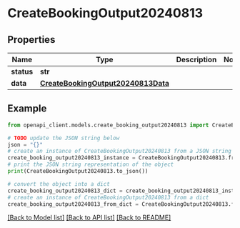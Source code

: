 # CreateBookingOutput20240813


## Properties

Name | Type | Description | Notes
------------ | ------------- | ------------- | -------------
**status** | **str** |  | 
**data** | [**CreateBookingOutput20240813Data**](CreateBookingOutput20240813Data.md) |  | 

## Example

```python
from openapi_client.models.create_booking_output20240813 import CreateBookingOutput20240813

# TODO update the JSON string below
json = "{}"
# create an instance of CreateBookingOutput20240813 from a JSON string
create_booking_output20240813_instance = CreateBookingOutput20240813.from_json(json)
# print the JSON string representation of the object
print(CreateBookingOutput20240813.to_json())

# convert the object into a dict
create_booking_output20240813_dict = create_booking_output20240813_instance.to_dict()
# create an instance of CreateBookingOutput20240813 from a dict
create_booking_output20240813_from_dict = CreateBookingOutput20240813.from_dict(create_booking_output20240813_dict)
```
[[Back to Model list]](../README.md#documentation-for-models) [[Back to API list]](../README.md#documentation-for-api-endpoints) [[Back to README]](../README.md)


